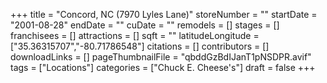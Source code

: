 +++
title = "Concord, NC (7970 Lyles Lane)"
storeNumber = ""
startDate = "2001-08-28"
endDate = ""
cuDate = ""
remodels = []
stages = []
franchisees = []
attractions = []
sqft = ""
latitudeLongitude = ["35.36315707","-80.71786548"]
citations = []
contributors = []
downloadLinks = []
pageThumbnailFile = "qbddGzBdIJanT1pNSDPR.avif"
tags = ["Locations"]
categories = ["Chuck E. Cheese's"]
draft = false
+++
